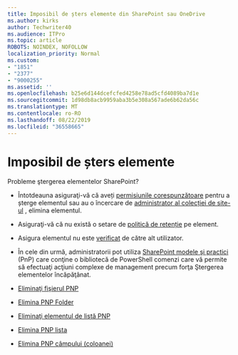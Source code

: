 ```yaml
---
title: Imposibil de șters elemente din SharePoint sau OneDrive
ms.author: kirks
author: Techwriter40
ms.audience: ITPro
ms.topic: article
ROBOTS: NOINDEX, NOFOLLOW
localization_priority: Normal
ms.custom:
- "1851"
- "2377"
- "9000255"
ms.assetid: ''
ms.openlocfilehash: b25e6d144dcefcfed4258e78ad5cfd4089ba7d1e
ms.sourcegitcommit: 1d98db8acb9959aba3b5e308a567ade6b62da56c
ms.translationtype: MT
ms.contentlocale: ro-RO
ms.lasthandoff: 08/22/2019
ms.locfileid: "36558665"
---
```

# <a name="unable-to-delete-items"></a>Imposibil de șters elemente

Probleme ştergerea elementelor SharePoint?

- Întotdeauna asiguraţi-vă că aveți [permisiunile corespunzătoare](https://docs.microsoft.com/sharepoint/default-sharepoint-groups) pentru a șterge elementul sau au o încercare de [administrator al colecției de site-ul](https://docs.microsoft.com/sharepoint/customize-sharepoint-site-permissions#add-change-or-remove-a-site-collection-administrator) , elimina elementul.

- Asiguraţi-vă că nu există o setare de [politică de retenție](https://docs.microsoft.com/office365/securitycompliance/retention-policies) pe element.

- Asigura elementul nu este [verificat](https://support.office.com/article/check-out-check-in-or-discard-changes-to-files-in-a-library-7e2c12a9-a874-4393-9511-1378a700f6de) de către alt utilizator.

- În cele din urmă, administratorii pot utiliza [SharePoint modele şi practici](https://docs.microsoft.com/powershell/sharepoint/sharepoint-pnp/sharepoint-pnp-cmdlets?view=sharepoint-ps#installation) (PnP) care conţine o bibliotecă de PowerShell comenzi care vă permite să efectuaţi acţiuni complexe de management precum forţa Ştergerea elementelor încăpăţânat.
- [Eliminaţi fişierul PNP](https://docs.microsoft.com/powershell/module/sharepoint-pnp/remove-pnpfile?view=sharepoint-ps)
- [Elimina PNP Folder](https://docs.microsoft.com/powershell/module/sharepoint-pnp/remove-pnpfolder?view=sharepoint-ps)
- [Eliminaţi elementul de listă PNP](https://docs.microsoft.com/powershell/module/sharepoint-pnp/remove-pnplistitem?view=sharepoint-ps)
- [Elimina PNP lista](https://docs.microsoft.com/powershell/module/sharepoint-pnp/remove-pnplist?view=sharepoint-ps)
- [Elimina PNP câmpului (coloanei)](https://docs.microsoft.com/powershell/module/sharepoint-pnp/remove-pnpfield?view=sharepoint-ps)
